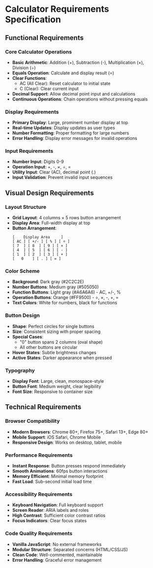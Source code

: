 # Calculator Requirements Specification

## Functional Requirements

### Core Calculator Operations
- **Basic Arithmetic**: Addition (+), Subtraction (-), Multiplication (×), Division (÷)
- **Equals Operation**: Calculate and display result (=)
- **Clear Functions**: 
  - AC (All Clear): Reset calculator to initial state
  - C (Clear): Clear current input
- **Decimal Support**: Allow decimal point input and calculations
- **Continuous Operations**: Chain operations without pressing equals

### Display Requirements
- **Primary Display**: Large, prominent number display at top
- **Real-time Updates**: Display updates as user types
- **Number Formatting**: Proper formatting for large numbers
- **Error Handling**: Display error messages for invalid operations

### Input Requirements
- **Number Input**: Digits 0-9
- **Operation Input**: +, -, ×, ÷, =
- **Utility Input**: Clear (AC), decimal point (.)
- **Input Validation**: Prevent invalid input sequences

## Visual Design Requirements

### Layout Structure
- **Grid Layout**: 4 columns × 5 rows button arrangement
- **Display Area**: Full-width display at top
- **Button Arrangement**:
  ```
  [    Display Area     ]
  [ AC ] [ +/- ] [ % ] [ ÷ ]
  [ 7  ] [ 8  ] [ 9 ] [ × ]
  [ 4  ] [ 5  ] [ 6 ] [ - ]
  [ 1  ] [ 2  ] [ 3 ] [ + ]
  [   0    ] [ . ] [ = ]
  ```

### Color Scheme
- **Background**: Dark gray (#2C2C2E)
- **Number Buttons**: Medium gray (#505050)
- **Function Buttons**: Light gray (#A6A6A6) - AC, +/-, %
- **Operation Buttons**: Orange (#FF9500) - ÷, ×, -, +, =
- **Text Colors**: White for numbers, black for functions

### Button Design
- **Shape**: Perfect circles for single buttons
- **Size**: Consistent sizing with proper spacing
- **Special Cases**: 
  - "0" button spans 2 columns (oval shape)
  - All other buttons are circular
- **Hover States**: Subtle brightness changes
- **Active States**: Darker appearance when pressed

### Typography
- **Display Font**: Large, clean, monospace-style
- **Button Font**: Medium weight, clear legibility
- **Font Size**: Responsive to container size

## Technical Requirements

### Browser Compatibility
- **Modern Browsers**: Chrome 80+, Firefox 75+, Safari 13+, Edge 80+
- **Mobile Support**: iOS Safari, Chrome Mobile
- **Responsive Design**: Works on desktop, tablet, mobile

### Performance Requirements
- **Instant Response**: Button presses respond immediately
- **Smooth Animations**: 60fps button interactions
- **Memory Efficient**: Minimal memory footprint
- **Fast Load**: Sub-second initial load time

### Accessibility Requirements
- **Keyboard Navigation**: Full keyboard support
- **Screen Reader**: ARIA labels and roles
- **High Contrast**: Sufficient color contrast ratios
- **Focus Indicators**: Clear focus states

### Code Quality Requirements
- **Vanilla JavaScript**: No external frameworks
- **Modular Structure**: Separated concerns (HTML/CSS/JS)
- **Clean Code**: Well-commented, maintainable
- **Error Handling**: Graceful error management
